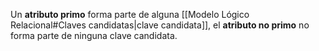 Un **atributo primo** forma parte de alguna [[Modelo Lógico Relacional#Claves candidatas|clave candidata]], el **atributo no primo** no forma parte de ninguna clave candidata.